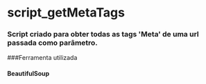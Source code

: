 # script_getMetaTags

### Script criado para obter todas as tags 'Meta' de uma url passada como parâmetro.


###Ferramenta utilizada
#### BeautifulSoup
